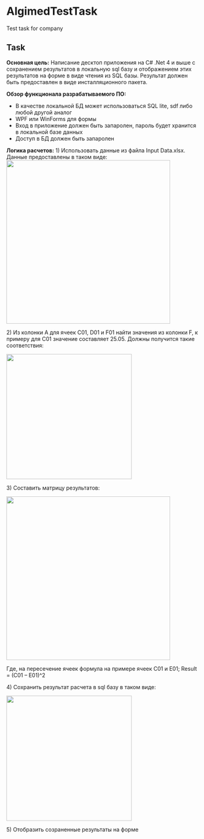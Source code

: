 # AlgimedTestTask
 Test task for company
## Task
<p>
<b>Основная цель:</b>
Написание десктоп приложения на C# .Net 4 и выше с сохранением результатов в локальную sql базу и отображением этих результатов на форме в виде чтения из SQL базы.
Результат должен быть предоставлен в виде инсталляционного пакета.
</p>
<p>
 <b>Обзор функционала разрабатываемого ПО:</b>
 <p>
  <ul>
   <li>В качестве локальной БД может использоваться SQL lite, sdf либо любой другой аналог</li>
   <li>WPF или WinForms для формы</li>
   <li>Вход в приложение должен быть запаролен, пароль будет хранится в локальной базе данных</li>
   <li>Доступ в БД должен быть запаролен</li>
  </ul>
 </p>
</p>
<p>
 <b>Логика расчетов:</b>
1)	Использовать данные из файла Input Data.xlsx.
Данные предоставлены в таком виде:
<img src="https://i.ibb.co/f9GVcqv/5.png" width="426">
</p>
<p>
 2)	Из колонки A для ячеек C01, D01 и F01 найти значения из колонки F, к примеру для С01 значение составляет 25.05. Должны получится такие соответствия:
 </p>
 <img src="https://i.ibb.co/6DyKL0s/6.png" width="326">
<p>
 3)	Составить матрицу результатов:
 <p><img src="https://i.ibb.co/VBDrq3n/7.png" width="426"></p>
 </p>
 <p>
  Где, на пересечение ячеек формула на примере ячеек C01 и E01; Result = (C01 – E01)^2
 </p>
<p>
 4)	Сохранить результат расчета в sql базу в таком виде:
 <p>
 <img src="https://i.ibb.co/6HRLd7n/8.png" width="326">
 </p>
</p>
<p>
 <p>
  5)	Отобразить созраненные результаты на форме
 </p>
</p>
